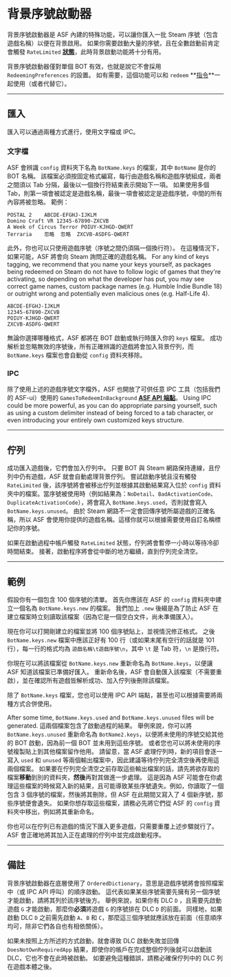 # 背景序號啟動器

背景序號啟動器是 ASF 內建的特殊功能，可以讓你匯入一批 Steam 序號（包含遊戲名稱）以便在背景啟用。 如果你需要啟動大量的序號，且在全數啟動前肯定會觸發 `RateLimited` **[狀態](https://github.com/JustArchiNET/ArchiSteamFarm/wiki/FAQ-zh-TW#啟動遊戲序號時的狀態是什麼意思)**，此時背景啟動功能將十分有用。

背景序號啟動器僅對單個 BOT 有效，也就是說它不會採用 `RedeemingPreferences` 的設置。 如有需要，這個功能可以和 `redeem` **[指令](https://github.com/JustArchiNET/ArchiSteamFarm/wiki/Commands-zh-TW)**一起使用（或者代替它）。

* * *

## 匯入

匯入可以通過兩種方式進行，使用文字檔或 IPC。

### 文字檔

ASF 會辨識 `config` 資料夾下名為 `BotName.keys` 的檔案，其中 `BotName` 是你的 BOT 名稱。 該檔案必須按固定格式編寫，每行由遊戲名稱和遊戲序號組成，兩者之間須以 Tab 分隔，最後以一個換行符結束表示開始下一項。 如果使用多個 Tab，則第一項會被認定是遊戲名稱，最後一項會被認定是遊戲序號，中間的所有內容將被忽略。 範例：

    POSTAL 2	ABCDE-EFGHJ-IJKLM
    Domino Craft VR	12345-67890-ZXCVB
    A Week of Circus Terror	POIUY-KJHGD-QWERT
    Terraria	忽略	忽略	ZXCVB-ASDFG-QWERT
    

此外，你也可以只使用遊戲序號（序號之間仍須隔一個換行符）。 在這種情況下，如果可能，ASF 將會向 Steam 詢問正確的遊戲名稱。 For any kind of keys tagging, we recommend that you name your keys yourself, as packages being redeemed on Steam do not have to follow logic of games that they're activating, so depending on what the developer has put, you may see correct game names, custom package names (e.g. Humble Indie Bundle 18) or outright wrong and potentially even malicious ones (e.g. Half-Life 4).

    ABCDE-EFGHJ-IJKLM
    12345-67890-ZXCVB
    POIUY-KJHGD-QWERT
    ZXCVB-ASDFG-QWERT
    

無論你選擇哪種格式，ASF 都將在 BOT 啟動或執行時匯入你的 `keys` 檔案。 成功解析並忽略無效的序號後，所有正確辨識的遊戲將會加入背景佇列，而 `BotName.keys` 檔案也會自動從 `config` 資料夾移除。

### IPC

除了使用上述的遊戲序號文字檔外，ASF 也開放了可供任意 IPC 工具（包括我們的 ASF-ui）使用的 `GamesToRedeemInBackground` **[ASF API 端點](https://github.com/JustArchiNET/ArchiSteamFarm/wiki/IPC-zh-TW#asf-api)**。 Using IPC could be more powerful, as you can do appropriate parsing yourself, such as using a custom delimiter instead of being forced to a tab character, or even introducing your entirely own customized keys structure.

* * *

## 佇列

成功匯入遊戲後，它們會加入佇列中。 只要 BOT 與 Steam 網路保持連線，且佇列中仍有遊戲，ASF 就會自動處理背景佇列。 嘗試啟動序號且沒有觸發 `RateLimited` 後，該序號將會被移出佇列並根據其啟動結果寫入位於 `config` 資料夾中的檔案。當序號被使用時（例如結果為：`NoDetail`、`BadActivationCode`、`DuplicateActivationCode`），將會寫入 `BotName.keys.used`，否則就會寫入 `BotName.keys.unused`。 由於 Steam 網路不一定會回傳序號所屬遊戲的正確名稱，所以 ASF 會使用你提供的遊戲名稱。這樣你就可以根據需要使用自訂名稱標記你的序號。

如果在啟動過程中帳戶觸發 `RateLimited` 狀態，佇列將會暫停一小時以等待冷卻時間結束。 接著，啟動程序將會從中斷的地方繼續，直到佇列完全清空。

* * *

## 範例

假設你有一個包含 100 個序號的清單。 首先你應該在 ASF 的 `config` 資料夾中建立一個名為 `BotName.keys.new` 的檔案。 我們加上 `.new` 後綴是為了防止 ASF 在建立檔案時立刻讀取該檔案（因為它是一個空白文件，尚未準備匯入）。

現在你可以打開剛建立的檔案並將 100 個序號貼上，並視情況修正格式。 之後 `BotName.keys.new` 檔案中應該正好有 100 行（或如果末尾有空行的話就是 101 行），每一行的格式均為 `遊戲名稱\t遊戲序號\n`，其中 `\t` 是 Tab 符，`\n` 是換行符。

你現在可以將該檔案從 `BotName.keys.new` 重新命名為 `BotName.keys`，以便讓 ASF 知道該檔案已準備好匯入。 重新命名後，ASF 會自動匯入該檔案（不需要重啟），並在確認所有遊戲皆解析成功、加入佇列後刪除該檔案。

除了 `BotName.keys` 檔案，您也可以使用 IPC API 端點，甚至也可以根據需要將兩種方式合併使用。

After some time, `BotName.keys.used` and `BotName.keys.unused` files will be generated. 這兩個檔案包含了啟動過程的結果。 舉例來說，你可以將 `BotName.keys.unused` 重新命名為 `BotName2.keys`，以便將未使用的序號交給其他的 BOT 啟動，因為前一個 BOT 並未用到這些序號。 或者您也可以將未使用的序號複製貼上到其他檔案留作他用。 請留意，當 ASF 處理佇列時，新的項目會逐一寫入 `used` 和 `unused` 等兩個輸出檔案中，因此建議等待佇列完全清空後再使用這兩個檔案。 如果要在佇列完全清空之前存取這些輸出檔案的話，請先將欲存取的檔案**移動**到別的資料夾，**然後**再對其做進一步處理。 這是因為 ASF 可能會在你處理這些檔案的時候寫入新的結果，且可能導致某些序號遺失。例如，你讀取了一個包含 3 個序號的檔案，然後將其刪除，但 ASF 在此期間又寫入了 4 個新序號，那些序號便會遺失。 如果你想存取這些檔案，請務必先將它們從 ASF 的 `config` 資料夾中移出，例如將其重新命名。

你也可以在佇列已有遊戲的情況下匯入更多遊戲，只需要重覆上述步驟就行了。 ASF 會正確地將其加入正在處理的佇列中並完成啟動程序。

* * *

## 備註

背景序號啟動器在底層使用了 `OrderedDictionary`，意思是遊戲序號將會按照檔案中（或 IPC API 呼叫）的順序啟動。 這代表如果某些序號需要先擁有另一個序號才能啟動，請將其列於該序號後方。 舉例來說，如果你有 DLC `D` ，且需要先啟動遊戲 `G` 才能啟動，那麼你**必須**將遊戲 `G` 的序號排在 DLC `D` 的前面。 同樣地，如果啟動 DLC `D` 之前需先啟動 `A`、`B` 和 `C`，那麼這三個序號就應該放在前面（任意順序均可，除非它們各自也有相依關係）。

如果未按照上方所述的方式啟動，就會導致 DLC 啟動失敗並回傳 `DoesNotOwnRequiredApp` 結果，即使你的帳戶在完成整個佇列後就可以啟動該 DLC，它也不會在此時被啟動。 如要避免這種錯誤，請務必確保佇列中的 DLC 列在遊戲本體之後。